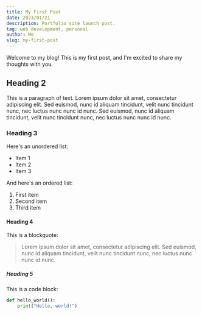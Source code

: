 ```yaml
---
title: My First Post
date: 2023/01/21
description: Portfolio site launch post.
tag: web development, personal
author: Me
slug: my-first-post
---
```



Welcome to my blog! This is my first post, and I'm excited to share my thoughts with you.

## Heading 2

This is a paragraph of text. Lorem ipsum dolor sit amet, consectetur adipiscing elit. Sed euismod, nunc id aliquam tincidunt, velit nunc tincidunt nunc, nec luctus nunc nunc id nunc. Sed euismod, nunc id aliquam tincidunt, velit nunc tincidunt nunc, nec luctus nunc nunc id nunc.

### Heading 3

Here's an unordered list:

- Item 1
- Item 2
- Item 3

And here's an ordered list:

1. First item
2. Second item
3. Third item

#### Heading 4

This is a blockquote:

> Lorem ipsum dolor sit amet, consectetur adipiscing elit. Sed euismod, nunc id aliquam tincidunt, velit nunc tincidunt nunc, nec luctus nunc nunc id nunc.

##### Heading 5

This is a code block:

```python
def hello_world():
	print("Hello, world!")
```
